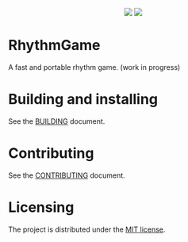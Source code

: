 <p align=center>
    <a href="https://github.com/Bobini1/RhythmGame/actions"><img src="https://github.com/Bobini1/RhythmGame/actions/workflows/ci.yml/badge.svg"/></a>
    <a href="https://github.com/Bobini1/RhythmGame/blob/master/LICENSE.md"><img src="https://img.shields.io/github/license/Bobini1/RhythmGame"/></a>
</p>

# RhythmGame

A fast and portable rhythm game. (work in progress)

# Building and installing

See the [BUILDING](BUILDING.md) document.

# Contributing

See the [CONTRIBUTING](CONTRIBUTING.md) document.

# Licensing

The project is distributed under the [MIT license](LICENSE.md).
